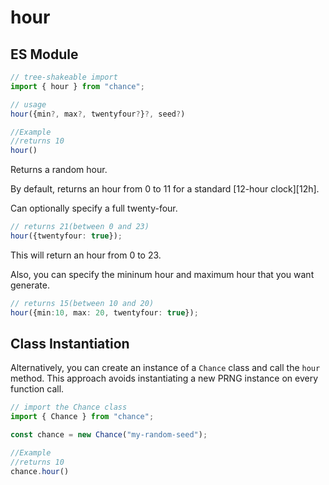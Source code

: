 # hour

## ES Module

```ts
// tree-shakeable import
import { hour } from "chance";

// usage
hour({min?, max?, twentyfour?}?, seed?)

//Example
//returns 10
hour() 
```

Returns a random hour.

By default, returns an hour from 0 to 11 for a standard [12-hour clock][12h].

Can optionally specify a full twenty-four.

```ts
// returns 21(between 0 and 23)
hour({twentyfour: true});
```

This will return an hour from 0 to 23.

Also, you can specify the mininum hour and maximum hour that you want generate.

```ts
// returns 15(between 10 and 20)
hour({min:10, max: 20, twentyfour: true});
```

## Class Instantiation

Alternatively, you can create an instance of a `Chance` class and call the `hour` method.
This approach avoids instantiating a new PRNG instance on every function call.

```ts
// import the Chance class
import { Chance } from "chance";

const chance = new Chance("my-random-seed");

//Example
//returns 10
chance.hour()
```
